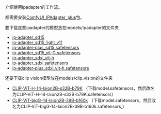 介绍使用ipadapter的工作流。

都需要安装[ComfyUI_IPAdapter_plus](https://github.com/cubiq/ComfyUI_IPAdapter_plus)包。

要下载这些ipadapter的模型放在models/ipadapter的文件夹
- [ip-adapter_sd15](https://huggingface.co/h94/IP-Adapter/blob/main/models/ip-adapter_sd15.safetensors)
- [ip-adapter_sd15_light_v11](https://huggingface.co/h94/IP-Adapter/blob/main/models/ip-adapter_sd15_light.safetensors)
- [ip-adapter-plus_sd15.safetensors](https://huggingface.co/h94/IP-Adapter/blob/main/models/ip-adapter-plus_sd15.safetensors)
- [ip-adapter_sd15_vit-G.safetensors](https://huggingface.co/h94/IP-Adapter/blob/main/models/ip-adapter_sd15_vit-G.bin)
- [ip-adapter_sdxl_vit-h](https://huggingface.co/h94/IP-Adapter/blob/main/sdxl_models/ip-adapter-plus_sdxl_vit-h.safetensors)
- [ip-adapter_sdxl.safetensors](https://huggingface.co/h94/IP-Adapter/blob/main/sdxl_models/ip-adapter_sdxl.safetensors)
- [ip-adapter-plus_sdxl_vit-h.safetensors](https://huggingface.co/h94/IP-Adapter/blob/main/sdxl_models/ip-adapter-plus_sdxl_vit-h.safetensors)

还要下载clip vision模型放在models/clip_vision的文件夹
- [CLIP-ViT-H-14-laion2B-s32B-b79K](https://huggingface.co/h94/IP-Adapter/tree/main/models/image_encoder)
（下载model.safetensors，然后改名为CLIP-ViT-H-14-laion2B-s32B-b79K.safetensors）
- [CLIP-ViT-bigG-14-laion2B-39B-b160k](https://huggingface.co/h94/IP-Adapter/tree/main/sdxl_models/image_encoder)
（下载model.safetensors，然后改名为CLIP-ViT-bigG-14-laion2B-39B-b160k.safetensors,）